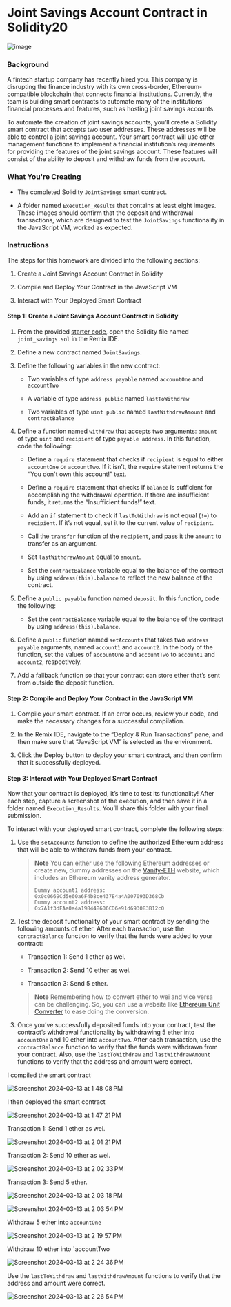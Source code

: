 # Joint Savings Account Contract in Solidity20


![image](https://github.com/ikafit808/Joint-Savings-Account-Contract-in-Solidity20/assets/142754993/ea02a288-7380-476f-932c-59ecf8cd0b9c)



### Background

A fintech startup company has recently hired you. This company is disrupting the finance industry with its own cross-border, Ethereum-compatible blockchain that connects financial institutions. Currently, the team is building smart contracts to automate many of the institutions’ financial processes and features, such as hosting joint savings accounts.

To automate the creation of joint savings accounts, you’ll create a Solidity smart contract that accepts two user addresses. These addresses will be able to control a joint savings account. Your smart contract will use ether management functions to implement a financial institution’s requirements for providing the features of the joint savings account. These features will consist of the ability to deposit and withdraw funds from the account.

### What You're Creating

* The completed Solidity `JointSavings` smart contract.

* A folder named `Execution_Results` that contains at least eight images. These images should confirm that the deposit and withdrawal transactions, which are designed to test the `JointSavings` functionality in the JavaScript VM, worked as expected.

### Instructions

The steps for this homework are divided into the following sections:

1. Create a Joint Savings Account Contract in Solidity

2. Compile and Deploy Your Contract in the JavaScript VM

3. Interact with Your Deployed Smart Contract

#### Step 1: Create a Joint Savings Account Contract in Solidity

1. From the provided [starter code](Starter_Code), open the Solidity file named `joint_savings.sol` in the Remix IDE.

2. Define a new contract named `JointSavings`.

3. Define the following variables in the new contract:

    * Two variables of type `address payable` named `accountOne` and `accountTwo`

    * A variable of type `address public` named `lastToWithdraw`

    * Two variables of type `uint public` named `lastWithdrawAmount` and `contractBalance`


4. Define a function named `withdraw` that accepts two arguments: `amount` of type `uint` and `recipient` of type `payable address`. In this function, code the following:

    * Define a `require` statement that checks if `recipient` is equal to either `accountOne` or `accountTwo`. If it isn’t, the `require` statement returns the “You don't own this account!” text.

    * Define a `require` statement that checks if `balance` is sufficient for accomplishing the withdrawal operation. If there are insufficient funds, it returns the “Insufficient funds!” text.

    * Add an `if` statement to check if `lastToWithdraw` is not equal (`!=`) to `recipient`. If it’s not equal, set it to the current value of `recipient`.

    * Call the `transfer` function of the `recipient`, and pass it the `amount` to transfer as an argument.

    * Set `lastWithdrawAmount` equal to `amount`.

    * Set the `contractBalance` variable equal to the balance of the contract by using `address(this).balance` to reflect the new balance of the contract.


5. Define a `public payable` function named `deposit`. In this function, code the following:

    * Set the `contractBalance` variable equal to the balance of the contract by using `address(this).balance`.

6. Define a `public` function named `setAccounts` that takes two `address payable` arguments, named `account1` and `account2`. In the body of the function, set the values of `accountOne` and `accountTwo` to `account1` and `account2`, respectively.

7. Add a fallback function so that your contract can store ether that’s sent from outside the deposit function.

#### Step 2: Compile and Deploy Your Contract in the JavaScript VM

1. Compile your smart contract. If an error occurs, review your code, and make the necessary changes for a successful compilation.

2. In the Remix IDE, navigate to the “Deploy & Run Transactions” pane, and then make sure that “JavaScript VM” is selected as the environment.

3. Click the Deploy button to deploy your smart contract, and then confirm that it successfully deployed.

#### Step 3: Interact with Your Deployed Smart Contract

Now that your contract is deployed, it’s time to test its functionality! After each step, capture a screenshot of the execution, and then save it in a folder named `Execution_Results`. You’ll share this folder with your final submission.

To interact with your deployed smart contract, complete the following steps:

1. Use the `setAccounts` function to define the authorized Ethereum address that will be able to withdraw funds from your contract.

     > **Note** You can either use the following Ethereum addresses or create new, dummy addresses on the [Vanity-ETH](https://vanity-eth.tk/) website, which includes an Ethereum vanity address generator.
    >
    > ```text
    > Dummy account1 address: 0x0c0669Cd5e60a6F4b8ce437E4a4A007093D368Cb
    > Dummy account2 address: 0x7A1f3dFAa0a4a19844B606CD6e91d693083B12c0
    > ```

2. Test the deposit functionality of your smart contract by sending the following amounts of ether. After each transaction, use the `contractBalance` function to verify that the funds were added to your contract:

    * Transaction 1: Send 1 ether as wei.

    * Transaction 2: Send 10 ether as wei.

    * Transaction 3: Send 5 ether.

    > **Note** Remembering how to convert ether to wei and vice versa can be challenging. So, you can use a website like [Ethereum Unit Converter](https://eth-converter.com/) to ease doing the conversion.

3. Once you’ve successfully deposited funds into your contract, test the contract’s withdrawal functionality by withdrawing 5 ether into `accountOne` and 10 ether into `accountTwo`. After each transaction, use the `contractBalance` function to verify that the funds were withdrawn from your contract. Also, use the `lastToWithdraw` and `lastWithdrawAmount` functions to verify that the address and amount were correct.

I compiled the smart contract

![Screenshot 2024-03-13 at 1 48 08 PM](https://github.com/ikafit808/Joint-Savings-Account-Contract-in-Solidity20/assets/142754993/4467f5ff-0b51-4494-84d4-9f2dc5917855)

I then deployed the smart contract

![Screenshot 2024-03-13 at 1 47 21 PM](https://github.com/ikafit808/Joint-Savings-Account-Contract-in-Solidity20/assets/142754993/c0684a98-7a30-4210-84ff-bcb31176b15c)

Transaction 1: Send 1 ether as wei.

![Screenshot 2024-03-13 at 2 01 21 PM](https://github.com/ikafit808/Joint-Savings-Account-Contract-in-Solidity20/assets/142754993/121b1eed-87d0-43ad-ad96-5a83be22d879)

Transaction 2: Send 10 ether as wei.

![Screenshot 2024-03-13 at 2 02 33 PM](https://github.com/ikafit808/Joint-Savings-Account-Contract-in-Solidity20/assets/142754993/3d22a5eb-3c3e-4a1c-8f92-a50f804191ae)

Transaction 3: Send 5 ether.

![Screenshot 2024-03-13 at 2 03 18 PM](https://github.com/ikafit808/Joint-Savings-Account-Contract-in-Solidity20/assets/142754993/56e128de-e62d-4d52-9c82-e6e0b6f116d6)

![Screenshot 2024-03-13 at 2 03 54 PM](https://github.com/ikafit808/Joint-Savings-Account-Contract-in-Solidity20/assets/142754993/80a95ad9-7ffb-445a-b1bd-122f585bd958)

Withdraw 5 ether into `accountOne`

![Screenshot 2024-03-13 at 2 19 57 PM](https://github.com/ikafit808/Joint-Savings-Account-Contract-in-Solidity20/assets/142754993/97c869f3-f05c-4284-a98a-7eb163223983)

Withdraw 10 ether into `accountTwo

![Screenshot 2024-03-13 at 2 24 36 PM](https://github.com/ikafit808/Joint-Savings-Account-Contract-in-Solidity20/assets/142754993/267e655f-a1bc-42be-aeeb-ca1166a64f23)

Use the `lastToWithdraw` and `lastWithdrawAmount` functions to verify that the address and amount were correct.

![Screenshot 2024-03-13 at 2 26 54 PM](https://github.com/ikafit808/Joint-Savings-Account-Contract-in-Solidity20/assets/142754993/4c8f936d-efcc-48af-b9c4-b1e838f453a2)





















